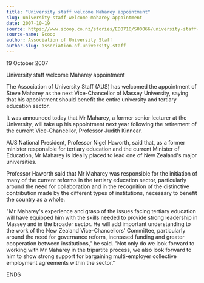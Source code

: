 ```yaml
---
title: "University staff welcome Maharey appointment"
slug: university-staff-welcome-maharey-appointment
date: 2007-10-19
source: https://www.scoop.co.nz/stories/ED0710/S00066/university-staff-welcome-maharey-appointment.htm
source-name: Scoop
author: Association of University Staff
author-slug: association-of-university-staff
---
```


<p>19 October 2007</p>

<p>University staff welcome Maharey
appointment</p>

<p>The Association of University Staff (AUS) has
welcomed the appointment of Steve Maharey as the next
Vice-Chancellor of Massey University, saying that his
appointment should benefit the entire university and
tertiary education sector.</p>

<p>It was announced today that Mr
Maharey, a former senior lecturer at the University, will
take up his appointment next year following the retirement
of the current Vice-Chancellor, Professor Judith
Kinnear.</p>

<p>AUS National President, Professor Nigel Haworth,
said that, as a former minister responsible for tertiary
education and the current Minister of Education, Mr Maharey
is ideally placed to lead one of New Zealand's major
universities.</p>

<p>Professor Haworth said that Mr Maharey was
responsible for the initiation of many of the current
reforms in the tertiary education sector, particularly
around the need for collaboration and in the recognition of
the distinctive contribution made by the different types of
institutions, necessary to benefit the country as a whole.<p>

<p>"Mr Maharey's experience and grasp of the issues facing
tertiary education will have equipped him with the skills
needed to provide strong leadership in Massey and in the
broader sector. He will add important understanding to the
work of the New Zealand Vice-Chancellors' Committee,
particularly around the need for governance reform,
increased funding and greater cooperation between
institutions," he said. "Not only do we look forward to
working with Mr Maharey in the tripartite process, we also
look forward to him to show strong support for bargaining
multi-employer collective employment agreements within the
sector."</p>

<p>ENDS</p>

  